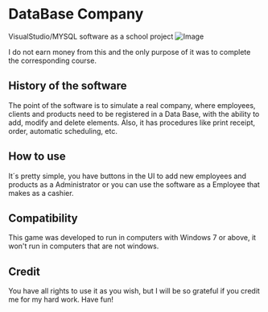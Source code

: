 # DataBase Company
VisualStudio/MYSQL software as a school project
![Image](https://hprobertos.github.io/images/pic4.jpg)

I do not earn money from this and the only purpose of it was to complete the corresponding course.

## History of the software
The point of the software is to simulate a real company, where employees, clients and products need to be registered in a Data Base, with the ability to add, modify and delete elements. Also, it has procedures like print receipt, order, automatic scheduling, etc.

## How to use
It´s pretty simple, you have buttons in the UI to add new employees and products as a Administrator or you can use the software as a Employee that makes as a cashier.

## Compatibility 
This game was developed to run in computers with Windows 7 or above, it won't run in computers that are not windows.

## Credit
You have all rights to use it as you wish, but I will be so grateful if you credit me for my hard work. Have fun!
